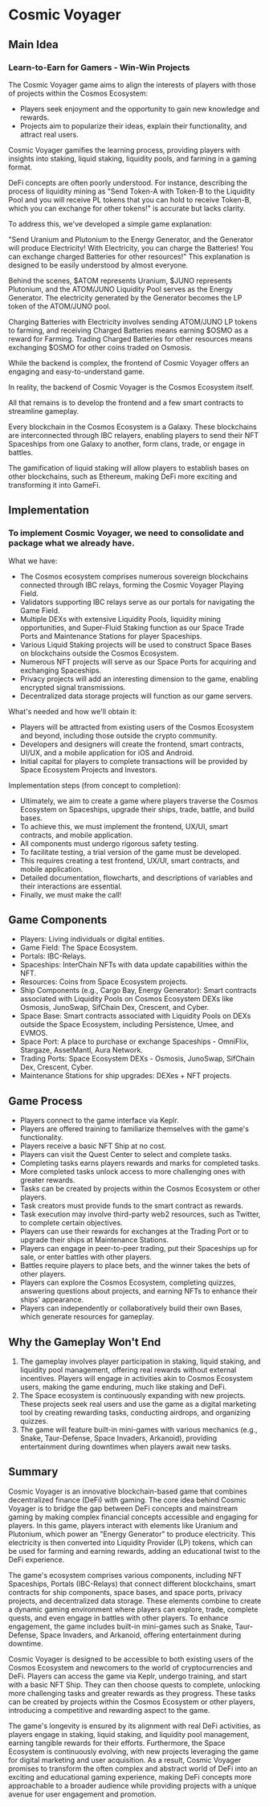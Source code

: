 # Cosmic Voyager

## Main Idea

### Learn-to-Earn for Gamers - Win-Win Projects

The Cosmic Voyager game aims to align the interests of players with those of projects within the Cosmos Ecosystem:

- Players seek enjoyment and the opportunity to gain new knowledge and rewards.
- Projects aim to popularize their ideas, explain their functionality, and attract real users.

Cosmic Voyager gamifies the learning process, providing players with insights into staking, liquid staking, liquidity pools, and farming in a gaming format.

DeFi concepts are often poorly understood. For instance, describing the process of liquidity mining as "Send Token-A with Token-B to the Liquidity Pool and you will receive PL tokens that you can hold to receive Token-B, which you can exchange for other tokens!" is accurate but lacks clarity.

To address this, we've developed a simple game explanation:

"Send Uranium and Plutonium to the Energy Generator, and the Generator will produce Electricity! With Electricity, you can charge the Batteries! You can exchange charged Batteries for other resources!" This explanation is designed to be easily understood by almost everyone.

Behind the scenes, $ATOM represents Uranium, $JUNO represents Plutonium, and the ATOM/JUNO Liquidity Pool serves as the Energy Generator. The electricity generated by the Generator becomes the LP token of the ATOM/JUNO pool.

Charging Batteries with Electricity involves sending ATOM/JUNO LP tokens to farming, and receiving Charged Batteries means earning $OSMO as a reward for Farming. Trading Charged Batteries for other resources means exchanging $OSMO for other coins traded on Osmosis.

While the backend is complex, the frontend of Cosmic Voyager offers an engaging and easy-to-understand game.

In reality, the backend of Cosmic Voyager is the Cosmos Ecosystem itself.

All that remains is to develop the frontend and a few smart contracts to streamline gameplay.

Every blockchain in the Cosmos Ecosystem is a Galaxy. These blockchains are interconnected through IBC relayers, enabling players to send their NFT Spaceships from one Galaxy to another, form clans, trade, or engage in battles.

The gamification of liquid staking will allow players to establish bases on other blockchains, such as Ethereum, making DeFi more exciting and transforming it into GameFi.

## Implementation

### To implement Cosmic Voyager, we need to consolidate and package what we already have.

What we have:

- The Cosmos ecosystem comprises numerous sovereign blockchains connected through IBC relays, forming the Cosmic Voyager Playing Field.
- Validators supporting IBC relays serve as our portals for navigating the Game Field.
- Multiple DEXs with extensive Liquidity Pools, liquidity mining opportunities, and Super-Fluid Staking function as our Space Trade Ports and Maintenance Stations for player Spaceships.
- Various Liquid Staking projects will be used to construct Space Bases on blockchains outside the Cosmos Ecosystem.
- Numerous NFT projects will serve as our Space Ports for acquiring and exchanging Spaceships.
- Privacy projects will add an interesting dimension to the game, enabling encrypted signal transmissions.
- Decentralized data storage projects will function as our game servers.

What's needed and how we'll obtain it:

- Players will be attracted from existing users of the Cosmos Ecosystem and beyond, including those outside the crypto community.
- Developers and designers will create the frontend, smart contracts, UI/UX, and a mobile application for iOS and Android.
- Initial capital for players to complete transactions will be provided by Space Ecosystem Projects and Investors.

Implementation steps (from concept to completion):

- Ultimately, we aim to create a game where players traverse the Cosmos Ecosystem on Spaceships, upgrade their ships, trade, battle, and build bases.
- To achieve this, we must implement the frontend, UX/UI, smart contracts, and mobile application.
- All components must undergo rigorous safety testing.
- To facilitate testing, a trial version of the game must be developed.
- This requires creating a test frontend, UX/UI, smart contracts, and mobile application.
- Detailed documentation, flowcharts, and descriptions of variables and their interactions are essential.
- Finally, we must make the call!

## Game Components

- Players: Living individuals or digital entities.
- Game Field: The Space Ecosystem.
- Portals: IBC-Relays.
- Spaceships: InterChain NFTs with data update capabilities within the NFT.
- Resources: Coins from Space Ecosystem projects.
- Ship Components (e.g., Cargo Bay, Energy Generator): Smart contracts associated with Liquidity Pools on Cosmos Ecosystem DEXs like Osmosis, JunoSwap, SifChain Dex, Crescent, and Cyber.
- Space Base: Smart contracts associated with Liquidity Pools on DEXs outside the Space Ecosystem, including Persistence, Umee, and EVMOS.
- Space Port: A place to purchase or exchange Spaceships - OmniFlix, Stargaze, AssetMantl, Aura Network.
- Trading Ports: Space Ecosystem DEXs - Osmosis, JunoSwap, SifChain Dex, Crescent, Cyber.
- Maintenance Stations for ship upgrades: DEXes + NFT projects.

## Game Process

- Players connect to the game interface via Keplr.
- Players are offered training to familiarize themselves with the game's functionality.
- Players receive a basic NFT Ship at no cost.
- Players can visit the Quest Center to select and complete tasks.
- Completing tasks earns players rewards and marks for completed tasks.
- More completed tasks unlock access to more challenging ones with greater rewards.
- Tasks can be created by projects within the Cosmos Ecosystem or other players.
- Task creators must provide funds to the smart contract as rewards.
- Task execution may involve third-party web2 resources, such as Twitter, to complete certain objectives.
- Players can use their rewards for exchanges at the Trading Port or to upgrade their ships at Maintenance Stations.
- Players can engage in peer-to-peer trading, put their Spaceships up for sale, or enter battles with other players.
- Battles require players to place bets, and the winner takes the bets of other players.
- Players can explore the Cosmos Ecosystem, completing quizzes, answering questions about projects, and earning NFTs to enhance their ships' appearance.
- Players can independently or collaboratively build their own Bases, which generate resources for gameplay.

## Why the Gameplay Won't End

1. The gameplay involves player participation in staking, liquid staking, and liquidity pool management, offering real rewards without external incentives. Players will engage in activities akin to Cosmos Ecosystem users, making the game enduring, much like staking and DeFi.
2. The Space ecosystem is continuously expanding with new projects. These projects seek real users and use the game as a digital marketing tool by creating rewarding tasks, conducting airdrops, and organizing quizzes.
3. The game will feature built-in mini-games with various mechanics (e.g., Snake, Taur-Defense, Space Invaders, Arkanoid), providing entertainment during downtimes when players await new tasks.


## Summary

Cosmic Voyager is an innovative blockchain-based game that combines decentralized finance (DeFi) with gaming. The core idea behind Cosmic Voyager is to bridge the gap between DeFi concepts and mainstream gaming by making complex financial concepts accessible and engaging for players. In this game, players interact with elements like Uranium and Plutonium, which power an "Energy Generator" to produce electricity. This electricity is then converted into Liquidity Provider (LP) tokens, which can be used for farming and earning rewards, adding an educational twist to the DeFi experience.

The game's ecosystem comprises various components, including NFT Spaceships, Portals (IBC-Relays) that connect different blockchains, smart contracts for ship components, space bases, and space ports, privacy projects, and decentralized data storage. These elements combine to create a dynamic gaming environment where players can explore, trade, complete quests, and even engage in battles with other players. To enhance engagement, the game includes built-in mini-games such as Snake, Taur-Defense, Space Invaders, and Arkanoid, offering entertainment during downtime.

Cosmic Voyager is designed to be accessible to both existing users of the Cosmos Ecosystem and newcomers to the world of cryptocurrencies and DeFi. Players can access the game via Keplr, undergo training, and start with a basic NFT Ship. They can then choose quests to complete, unlocking more challenging tasks and greater rewards as they progress. These tasks can be created by projects within the Cosmos Ecosystem or other players, introducing a competitive and rewarding aspect to the game.

The game's longevity is ensured by its alignment with real DeFi activities, as players engage in staking, liquid staking, and liquidity pool management, earning tangible rewards for their efforts. Furthermore, the Space Ecosystem is continuously evolving, with new projects leveraging the game for digital marketing and user acquisition. As a result, Cosmic Voyager promises to transform the often complex and abstract world of DeFi into an exciting and educational gaming experience, making DeFi concepts more approachable to a broader audience while providing projects with a unique avenue for user engagement and promotion.
